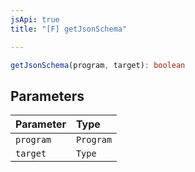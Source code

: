 ```yaml
---
jsApi: true
title: "[F] getJsonSchema"

---
```

```ts
getJsonSchema(program, target): boolean
```

## Parameters

| Parameter | Type |
| :------ | :------ |
| `program` | `Program` |
| `target` | `Type` |
